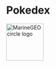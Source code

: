 # Pokedex
<img src="/src/images/pokedex.png" alt="MarineGEO circle logo" style="height: 100px; width:100px;"/>
